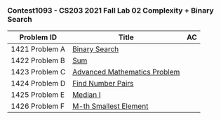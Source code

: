 ### Contest1093 - CS203 2021 Fall Lab 02 Complexity + Binary Search

| Problem ID      | Title                                   | AC   |
| --------------- | --------------------------------------- | ---- |
| 1421 Problem  A | [Binary Search](A_1421/)                |      |
| 1422 Problem  B | [Sum](B_1422/)                          |      |
| 1423 Problem  C | [Advanced Mathematics Problem](C_1423/) |      |
| 1424 Problem  D | [Find Number Pairs](D_1424/)            |      |
| 1425 Problem  E | [Median I](E_1425/)                     |      |
| 1426 Problem  F | [M-th Smallest Element](F_1426/)        |      |
